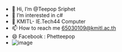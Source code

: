 - 👋 Hi, I’m @Teepop Sriphet
- 👀 I’m interested in c#
- 🤖 KMITL- IE.Tech44 Computer
- 📫 How to reach me 65030109@kmitl.ac.th
- 😄 Facebook : Phetteepop
- ![image](https://github.com/Phetteepop/Phetteepop/assets/144197367/b6aa6713-21f0-4db9-90d2-4ba005d535f8)

